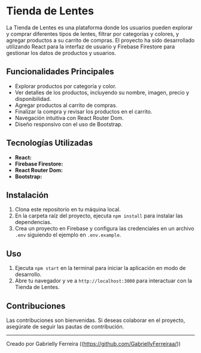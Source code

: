 # Tienda de Lentes

La Tienda de Lentes es una plataforma donde los usuarios pueden explorar y comprar diferentes tipos de lentes, filtrar por categorías y colores, y agregar productos a su carrito de compras. El proyecto ha sido desarrollado utilizando React para la interfaz de usuario y Firebase Firestore para gestionar los datos de productos y usuarios.

## Funcionalidades Principales

- Explorar productos por categoría y color.
- Ver detalles de los productos, incluyendo su nombre, imagen, precio y disponibilidad.
- Agregar productos al carrito de compras.
- Finalizar la compra y revisar los productos en el carrito.
- Navegación intuitiva con React Router Dom.
- Diseño responsivo con el uso de Bootstrap.

## Tecnologías Utilizadas

- **React:** 
- **Firebase Firestore:** 
- **React Router Dom:** 
- **Bootstrap:** 

## Instalación

1. Clona este repositorio en tu máquina local.
2. En la carpeta raíz del proyecto, ejecuta `npm install` para instalar las dependencias.
3. Crea un proyecto en Firebase y configura las credenciales en un archivo `.env` siguiendo el ejemplo en `.env.example`.

## Uso

1. Ejecuta `npm start` en la terminal para iniciar la aplicación en modo de desarrollo.
2. Abre tu navegador y ve a `http://localhost:3000` para interactuar con la Tienda de Lentes.

## Contribuciones

Las contribuciones son bienvenidas. Si deseas colaborar en el proyecto, asegúrate de seguir las pautas de contribución.


---
Creado por Gabrielly Ferreira ((https://github.com/GabriellyFerreiraa/))
